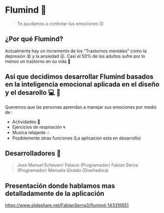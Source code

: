 # Flumind 🍃

> Te ayudamos a controlar tus emociones 😊



## ¿Por qué Flumind?

Actualmente hay un incremento de los "Trastornos mentales" como la depresión 😵 y la ansiedad 😲.
Casi el 50% de los adultos sufre por lo menos un trastorno en su vida 🙇



## Asi que decidimos desarrollar Flumind basados en la inteligencia emocional aplicada en el diseño y el desarollo 💻 🎒

Queremos que las personas aprendan a manejar sus emociones por medio de :

* Actividades 🏃
* Ejercicios de respiración 🌀
* Musica relajante 🎶
* Posiblemente otras funciones (La aplicacion esta en desarrollo)



## Desarrolladores 💪

> José Manuel Echeverri Palacio (Programador)
> Fabian Serna (Programador)
> Manuela Giraldo (Diseñadora)

## Presentación donde hablamos mas detalladamente de la aplicación

https://www.slideshare.net/FabianSerna3/flumind-143319551

